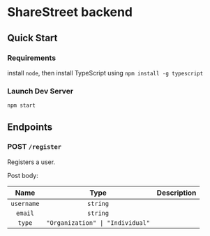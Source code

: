 # ShareStreet backend

## Quick Start

### Requirements

install `node`, then install TypeScript using `npm install -g typescript`

### Launch Dev Server

`npm start`

## Endpoints

### POST `/register`

Registers a user.

Post body:

|Name|Type|Description|
|:--:|:--:|:--:|
|`username`|`string`||
|`email`|`string`||
|`type`|`"Organization" \| "Individual"`||